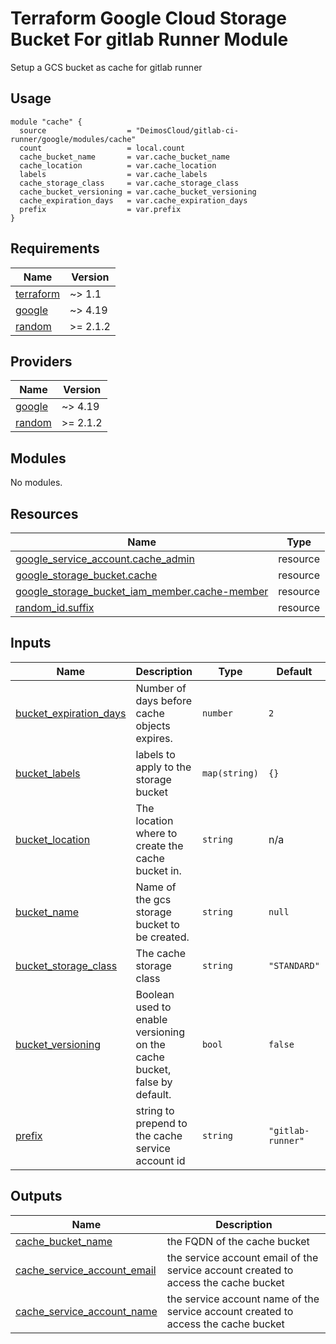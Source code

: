 # Terraform Google Cloud Storage Bucket For gitlab Runner Module

Setup a GCS bucket as cache for gitlab runner

## Usage
```
module "cache" {
  source                  = "DeimosCloud/gitlab-ci-runner/google/modules/cache"
  count                   = local.count
  cache_bucket_name       = var.cache_bucket_name
  cache_location          = var.cache_location
  labels                  = var.cache_labels
  cache_storage_class     = var.cache_storage_class
  cache_bucket_versioning = var.cache_bucket_versioning
  cache_expiration_days   = var.cache_expiration_days
  prefix                  = var.prefix
}

```



<!-- BEGIN_TF_DOCS -->
## Requirements

| Name | Version |
|------|---------|
| <a name="requirement_terraform"></a> [terraform](#requirement\_terraform) | ~> 1.1 |
| <a name="requirement_google"></a> [google](#requirement\_google) | ~> 4.19 |
| <a name="requirement_random"></a> [random](#requirement\_random) | >= 2.1.2 |

## Providers

| Name | Version |
|------|---------|
| <a name="provider_google"></a> [google](#provider\_google) | ~> 4.19 |
| <a name="provider_random"></a> [random](#provider\_random) | >= 2.1.2 |

## Modules

No modules.

## Resources

| Name | Type |
|------|------|
| [google_service_account.cache_admin](https://registry.terraform.io/providers/hashicorp/google/latest/docs/resources/service_account) | resource |
| [google_storage_bucket.cache](https://registry.terraform.io/providers/hashicorp/google/latest/docs/resources/storage_bucket) | resource |
| [google_storage_bucket_iam_member.cache-member](https://registry.terraform.io/providers/hashicorp/google/latest/docs/resources/storage_bucket_iam_member) | resource |
| [random_id.suffix](https://registry.terraform.io/providers/hashicorp/random/latest/docs/resources/id) | resource |

## Inputs

| Name | Description | Type | Default | Required |
|------|-------------|------|---------|:--------:|
| <a name="input_bucket_expiration_days"></a> [bucket\_expiration\_days](#input\_bucket\_expiration\_days) | Number of days before cache objects expires. | `number` | `2` | no |
| <a name="input_bucket_labels"></a> [bucket\_labels](#input\_bucket\_labels) | labels to apply to the storage bucket | `map(string)` | `{}` | no |
| <a name="input_bucket_location"></a> [bucket\_location](#input\_bucket\_location) | The location where to create the cache bucket in. | `string` | n/a | yes |
| <a name="input_bucket_name"></a> [bucket\_name](#input\_bucket\_name) | Name of the gcs storage bucket to be created. | `string` | `null` | no |
| <a name="input_bucket_storage_class"></a> [bucket\_storage\_class](#input\_bucket\_storage\_class) | The cache storage class | `string` | `"STANDARD"` | no |
| <a name="input_bucket_versioning"></a> [bucket\_versioning](#input\_bucket\_versioning) | Boolean used to enable versioning on the cache bucket, false by default. | `bool` | `false` | no |
| <a name="input_prefix"></a> [prefix](#input\_prefix) | string to prepend to the cache service account id | `string` | `"gitlab-runner"` | no |

## Outputs

| Name | Description |
|------|-------------|
| <a name="output_cache_bucket_name"></a> [cache\_bucket\_name](#output\_cache\_bucket\_name) | the FQDN of the cache bucket |
| <a name="output_cache_service_account_email"></a> [cache\_service\_account\_email](#output\_cache\_service\_account\_email) | the service account email of the service account created to access the cache bucket |
| <a name="output_cache_service_account_name"></a> [cache\_service\_account\_name](#output\_cache\_service\_account\_name) | the service account name of the service account created to access the cache bucket |
<!-- END_TF_DOCS -->